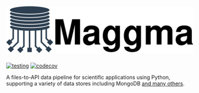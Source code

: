 
# ![Maggma](docs/logo_w_text.svg)

[![testing](https://github.com/materialsproject/maggma/workflows/testing/badge.svg)](https://github.com/materialsproject/maggma/actions?query=workflow%3Atesting) [![codecov](https://codecov.io/gh/materialsproject/maggma/branch/main/graph/badge.svg)](https://codecov.io/gh/materialsproject/maggma)

A files-to-API data pipeline for scientific applications using Python, supporting a variety of data stores including MongoDB [and many others](https://materialsproject.github.io/maggma/getting_started/stores/#list-of-stores).
